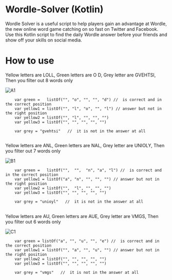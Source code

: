 # Wordle-Solver (Kotlin)
Wordle Solver is a useful script to help players gain an advantage at Wordle, the new online word game catching on so fast on Twitter and Facebook. Use this Kotlin script to find the daily Wordle answer before your friends and show off your skills on social media.

##
# How to use




Yellow letters are LOLL, Green letters are O D, Grey letter are GVEHTSI, Then you filter out 8 words only

![A1](https://user-images.githubusercontent.com/98500513/151674338-ce06de27-6a69-4498-9ff6-c2dc8024294c.png)

```
    var green =   listOf("", "o", "", "", "d") //  is correct and in the correct position
    var yellow1 = listOf("", "l", "o", "", "l") // answer but not in the right position
    var yellow2 = listOf("", "l", "", "", "")
    var yellow3 = listOf("", "", "", "", "")

    var grey = "gvehtsi"   //  it is not in the answer at all
``` 
##

Yellow letters are ANL, Green letters are NAL, Grey letter are UNIOLY, Then you filter out 7 words only

![B1](https://user-images.githubusercontent.com/98500513/151674487-c5308e05-8e97-492e-8190-0101ad6bb105.png)

```
    var green =   listOf("",  "",  "n", "a", "l") //  is correct and in the correct position
    var yellow1 = listOf("a", "n", "", "", "") // answer but not in the right position
    var yellow2 = listOf("",  "l", "", "", "")
    var yellow3 = listOf("", "", "", "", "")

    var grey = "unioyl"   //  it is not in the answer at all
``` 
##

Yellow letters are AU, Green letters are AUE, Grey letter are VMGS, Then you filter out 6 words only

![C1](https://user-images.githubusercontent.com/98500513/151674574-f4c2800a-8087-434f-b0ca-072ba7812840.png)

```
    var green = listOf("a", "", "u", "", "e") //  is correct and in the correct position
    var yellow1 = listOf("", "a", "", "u", "") // answer but not in the right position
    var yellow2 = listOf("", "", "", "", "")
    var yellow3 = listOf("", "", "", "", "")

    var grey = "vmgs"   //  it is not in the answer at all
``` 

